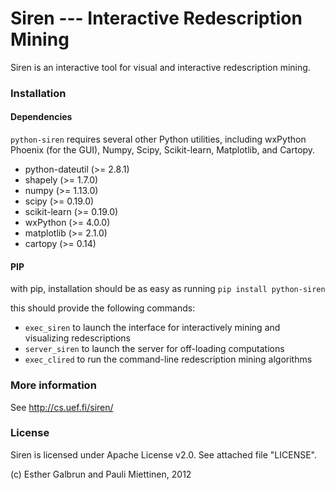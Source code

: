 # Siren --- Interactive Redescription Mining

Siren is an interactive tool for visual and interactive redescription mining.


### Installation

#### Dependencies
`python-siren` requires several other Python utilities, including wxPython Phoenix (for the GUI), Numpy, Scipy, Scikit-learn, Matplotlib, and Cartopy.

* python-dateutil (>= 2.8.1)
* shapely (>= 1.7.0)
* numpy (>= 1.13.0)
* scipy (>= 0.19.0)
* scikit-learn (>= 0.19.0)
* wxPython (>= 4.0.0)
* matplotlib (>= 2.1.0)
* cartopy (>= 0.14)

#### PIP
with pip, installation should be as easy as running 
`pip install python-siren`

this should provide the following commands:

* `exec_siren` to launch the interface for interactively mining and visualizing redescriptions
* `server_siren` to launch the server for off-loading computations
* `exec_clired` to run the command-line redescription mining algorithms

### More information
See http://cs.uef.fi/siren/

### License
Siren is licensed under Apache License v2.0. See attached file "LICENSE".

(c) Esther Galbrun and Pauli Miettinen, 2012
